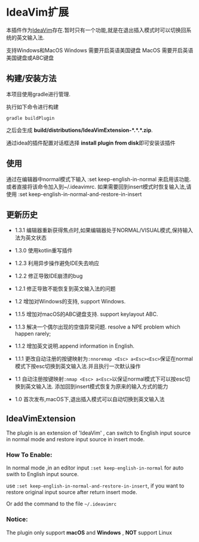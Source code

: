 # IdeaVim扩展

本插件作为[IdeaVim](https://plugins.jetbrains.com/plugin/164)存在.暂时只有一个功能,就是在退出插入模式时可以切换回系统的英文输入法.

支持Windows和MacOS
Windows 需要开启英语美国键盘
MacOS 需要开启英语美国键盘或ABC键盘

## 构建/安装方法

本项目使用gradle进行管理.

执行如下命令进行构建

```shell
gradle buildPlugin
```

之后会生成 **build/distributions/IdeaVimExtension-\*.\*.\*.zip**.

通过idea的插件配置对话框选择 **install plugin from disk**即可安装该插件

## 使用

通过在编辑器中normal模式下输入 :set keep-english-in-normal 来启用该功能.或者直接将该命令加入到~/.ideavimrc.
如果需要回到insert模式时恢复输入法,请使用 :set keep-english-in-normal-and-restore-in-insert

## 更新历史
* 1.3.1
  编辑器重新获得焦点时,如果编辑器处于NORMAL/VISUAL模式,保持输入法为英文状态
  
* 1.3.0
  使用kotlin重写插件
  
* 1.2.3
  利用异步操作避免IDE失去响应
  
* 1.2.2
  修正导致IDE崩溃的bug
  
* 1.2.1
  修正导致不能恢复到英文输入法的问题
  
* 1.2
  增加对Windows的支持, support Windows.
  
* 1.1.5
  增加对macOS的ABC键盘支持. support keylayout ABC.

* 1.1.3
  解决一个偶尔出现的空值异常问题. resolve a NPE problem which happen rarely;

* 1.1.2
  增加英文说明.append information in English.

* 1.1.1
  更改自动注册的按键映射为`:nnoremap <Esc> a<Esc><Esc>`保证在normal模式下按esc切换到英文输入法.并且执行一次默认操作

* 1.1
  自动注册按键映射`:nmap <Esc> a<Esc>`以保证normal模式下可以按esc切换到英文输入法.
  添加回到insert模式恢复为原来的输入方式的能力

* 1.0 
  首次发布,macOS下,退出插入模式可以自动切换到英文输入法



## IdeaVimExtension

The plugin is an extension of 'IdeaVim' , can switch to English input source in normal mode and restore input source in insert mode.

### How To Enable:

In normal mode ,in an editor input `:set keep-english-in-normal` for auto swith to English input source.

use `:set keep-english-in-normal-and-restore-in-insert`, if you want to restore original input source after return insert mode.

Or add the command to the file `~/.ideavimrc`

### Notice:

The plugin only support **macOS** and **Windows** , **NOT** support Linux